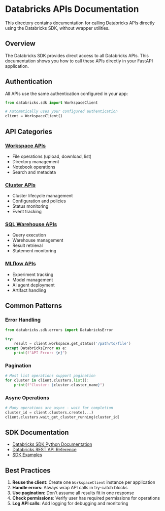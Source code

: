 # Databricks APIs Documentation

This directory contains documentation for calling Databricks APIs directly using the Databricks SDK, without wrapper utilities.

## Overview

The Databricks SDK provides direct access to all Databricks APIs. This documentation shows you how to call these APIs directly in your FastAPI application.

## Authentication

All APIs use the same authentication configured in your app:

```python
from databricks.sdk import WorkspaceClient

# Automatically uses your configured authentication
client = WorkspaceClient()
```

## API Categories

### [Workspace APIs](workspace_apis.md)
- File operations (upload, download, list)
- Directory management
- Notebook operations
- Search and metadata

### [Cluster APIs](cluster_apis.md)
- Cluster lifecycle management
- Configuration and policies
- Status monitoring
- Event tracking

### [SQL Warehouse APIs](sql_warehouse_apis.md)
- Query execution
- Warehouse management
- Result retrieval
- Statement monitoring

### [MLflow APIs](mlflow_apis.md)
- Experiment tracking
- Model management
- AI agent deployment
- Artifact handling

## Common Patterns

### Error Handling
```python
from databricks.sdk.errors import DatabricksError

try:
    result = client.workspace.get_status('/path/to/file')
except DatabricksError as e:
    print(f"API Error: {e}")
```

### Pagination
```python
# Most list operations support pagination
for cluster in client.clusters.list():
    print(f"Cluster: {cluster.cluster_name}")
```

### Async Operations
```python
# Many operations are async - wait for completion
cluster_id = client.clusters.create(...)
client.clusters.wait_get_cluster_running(cluster_id)
```

## SDK Documentation

- [Databricks SDK Python Documentation](https://databricks-sdk-py.readthedocs.io/en/latest/)
- [Databricks REST API Reference](https://docs.databricks.com/api/workspace/introduction)
- [SDK Examples](https://github.com/databricks/databricks-sdk-py/tree/main/examples)

## Best Practices

1. **Reuse the client**: Create one `WorkspaceClient` instance per application
2. **Handle errors**: Always wrap API calls in try-catch blocks
3. **Use pagination**: Don't assume all results fit in one response
4. **Check permissions**: Verify user has required permissions for operations
5. **Log API calls**: Add logging for debugging and monitoring